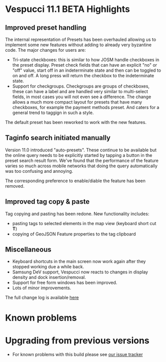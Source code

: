 # Vespucci 11.1 BETA Highlights

## Improved preset handling

The internal representation of Presets has been overhauled allowing us to implement some new features without adding to already very byzantine code. The major changes for users are:

* Tri-state checkboxes: this is similar to how JOSM handle checkboxes in the preset display. Preset check fields that can have an explicit "no" or "off" value, start off in an indeterminate state and then can be toggled to on and off. A long press will return the checkbox to the indeterminate state.
* Support for checkgroups. Checkgroups are groups of checkboxes, these can have a label and are handled very similar to multi-select fields, in most cases you will not even see a difference. The change allows a much more compact layout for presets that have many checkboxes, for example the payment methods preset. And caters for a general trend to taggign in such a style.

The default preset has been reworked to work with the new features.

## Taginfo search initiated manually

Version 11.0 introduced "auto-presets". These continue to be available but the online query needs to be explicitly started by tapping a button in the preset search result form. We've found that the performance of the feature varies so much across mobile networks that doing the query automatically was too confusing and annoying.

The corresponding preference to enable/diable the feature has been removed.

## Improved tag copy & paste

Tag copying and pasting has been redone. New functionality includes:

* pasting tags to selected elements in the map view (keyboard short cut __<Ctrl> T__)
* copying of GeoJSON Feature properties to the tag clipboard

## Miscellaneous 

* Keyboard shortcuts in the main screen now work again after they stopped working due a while back. 
* Samsung DeV support, Vespucci now reacts to changes in display density and dock insertion/removal.
* Support for free form windows has been improved. 
* Lots of minor improvements.

The full change log is available [here](https://github.com/MarcusWolschon/osmeditor4android/commits/master)

# Known problems

# Upgrading from previous versions

* For known problems with this build please see [our issue tracker](https://github.com/MarcusWolschon/osmeditor4android/issues)

